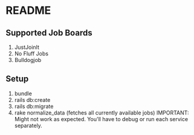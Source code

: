 # README

## Supported Job Boards
1. JustJoinIt
2. No Fluff Jobs
3. Bulldogjob

## Setup

1. bundle
2. rails db:create
3. rails db:migrate
4. rake normalize_data (fetches all currently available jobs) IMPORTANT: Might not work as expected. You'll have to debug or run each service separately.
